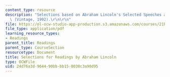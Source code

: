 ```yaml
---
content_type: resource
description: "Selections based on Abraham Lincoln's Selected Speeches and Writings\
  \ (Vintage, 1992).\r\n\r\n"
file: https://ol-ocw-studio-app-production.s3.amazonaws.com/courses/21h-105-american-classics-fall-2002/24d76a3d964490bbbb158038c3a90d95_am_classics_linadings_10_02.pdf
file_type: application/pdf
learning_resource_types:
- Readings
parent_title: Readings
parent_type: CourseSection
resourcetype: Document
title: Selections for Readings by Abraham Lincoln
type: OCWFile
uid: 24d76a3d-9644-90bb-bb15-8038c3a90d95
---
```

